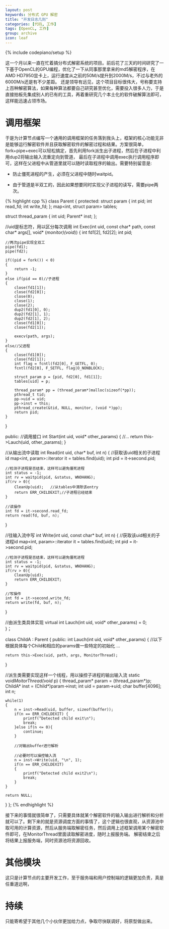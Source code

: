 ```yaml
---
layout: post
keywords: 分布式 GPU 解密
title: "开发日志几则"
categories: [代码, 工作]
tags: [OpenCL, 工作]
group: archive
icon: leaf
---
```

{% include codepiano/setup %}

这一个月以来一直在忙着搞分布式解密系统的项目。前后花了三天的时间研究了一下基于OpenCL的GPU编程，优化了一下从同事那里拿来的md5解密程序，在AMD HD7950显卡上，运行速度从之前的50M/s提升到2000M/s，不过与老外的6000M/s还是有不少差距。
还是领导有远见，这个项目目标很伟大，号称要支持上百种解密算法，如果每种算法都要自己研究甚至优化，需要投入很多人力，于是直接拍板先集成别人的已有的工具，再着重研究几个本土化的软件破解算法即可，这样能迅速占领市场。

# 调用框架

于是为计算节点编写一个通用的调用框架的任务落到我头上，框架的核心功能无非是能够运行解密软件并且获取解密软件的解密过程和结果。方案很简单，fork+pipe+exec可以轻松搞定，首先利用fork派生出子进程，然后在子进程中利用dup2将输出输入流重定向到管道，
最后在子进程中调用exec执行调用程序即可，这样在父进程中从管道里就可以随时读取程序的输出。需要特别留意是:

* 防止僵死进程的产生，必须在父进程中随时waitpid。

* 由于管道是半双工的，因此如果想要同时实现父子进程的读写，需要pipe两次。

{% highlight cpp %}
class Parent
{
protected:
  struct param
  {
    int pid;
    int read_fd;
    int write_fd;
  };
  map<int, struct param> tables;

  struct thread_param
 {
	int uid;
	Parent* inst;
 };

  //uid是标志符，用以区分每次调用
  int Exec(int uid, const char* path, const char* args[], void* (*monitor)(void*))
  {
	int fd1[2], fd2[2];
	int pid;
	
	//两次pipe实现全双工
	pipe(fd1);
	pipe(fd2);
	
	if((pid = fork()) < 0)
	{
		return -1;
	}
	else if(pid == 0)//子进程
	{
		close(fd1[1]);
		close(fd2[0]);
		close(0);
		close(1);
		close(2);
		dup2(fd1[0], 0);
		dup2(fd2[1], 1);
		dup2(fd2[1], 2);
		close(fd1[0]);  
		close(fd2[1]);

		execv(path, args);
	}
	else//父进程
	{
		close(fd1[0]);
		close(fd2[1]);   
		int flag = fcntl(fd2[0], F_GETFL, 0);
		fcntl(fd2[0], F_SETFL, flag|O_NONBLOCK);
	
		struct param p = {pid, fd2[0], fd1[1]};
		tables[uid] = p;
	
		thread_param* pp = (thread_param*)malloc(sizeof(*pp));
		pthread_t tid;
		pp->uid = uid;
		pp->inst = this;
		pthread_create(&tid, NULL, monitor, (void *)pp);
		return pid;
	}
  }
  
public:
  //调用接口
  int Start(int uid, void* other_params)
  {
	//...
	return this->Lauch(uid, other_params);
  }

  //从输出流中读取
  int Read(int uid, char* buf, int n)
  {
	//获取该uid相关的子进程id
	map<int, param>::iterator it = tables.find(uid);
	int pid = it->second.pid;

	//检测子进程是否结束，这样可以避免僵死进程
	int status = -1;
	int rv = waitpid(pid, &status, WNOHANG);
	if(rv > 0){
		CleanUp(uid);	//从tables中清除该entry
		return ERR_CHILDEXIT;//子进程已经结束		
	}
	
	//读操作
	int fd = it->second.read_fd;
	return read(fd, buf, n);
  }

  //往输入流中写
  int Write(int uid, const char* buf, int n)
 {
	//获取该uid相关的子进程id
	map<int, param>::iterator it = tables.find(uid);
	int pid = it->second.pid;

	//检测子进程是否结束，这样可以避免僵死进程
	int status = -1;
	int rv = waitpid(pid, &status, WNOHANG);
	if(rv > 0){
		CleanUp(uid);
		return ERR_CHILDEXIT;
	}
	
	//写操作
	int fd = it->second.write_fd;
	return write(fd, buf, n);
  }

  //由派生类具体实现
  virtual int Lauch(int uid, void* other_params) = 0;		
}；

class ChildA : Parent
{
public:
  int Lauch(int uid, void* other_params)
  {
    //以下根据具体每个Child和相应的params做一些特定的初始化
    ...
		
    return this->Exec(uid, path, args, MonitorThread);
  }
	
  //派生类需要实现这样一个线程，用以操控子进程的输出输入流
  static void*MoitorThread(void* p)
  {
	thread_param* param = (thread_param*)p;
	ChildA* inst = (Child*)param->inst;
	int uid = param->uid;
	char buffer[4096];
	int n;
		
	while(1)
	{
		n = inst->Read(uid, buffer, sizeof(buffer));
		if(n == ERR_CHILDEXIT) {
			printf("Detected child exit\n");
			break;
		}else if(n <= 0){
			continue;
		} 
			
		//对输出buffer进行解析
			
		//必要时可以操控输入流
		n = inst->Write(uid, "\n", 1);
		if(n == ERR_CHILDEXIT)
		{			
			printf("Detected child exit2\n");
			break;
		}
	}
		
	return NULL;
  }
};
{% endhighlight %}

接下来的事情就很简单了，只需要具体就某个解密软件的输入输出进行解析和分析就可以了。剩下来的就是资源调度方面的事情了，这个逻辑也很直观，从资源池中取可用的计算资源，然后从服务端取解密任务，然后调用上述框架调用某个解密软件即可，在MonitorThread里面读取解密进度，随时上报服务端。
解密结束之后将结果上报服务端，同时资源池将资源回收。

# 其他模块
这只是计算节点的主要开发工作，至于服务端和用户控制端的逻辑更加负责，真是任重道远啊，

# 持续
只能寄希望于其他几个小伙伴更加给力点，争取尽快联调好，将原型做出来。
